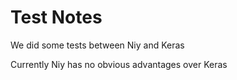 Test Notes
====
We did some tests between Niy and Keras

Currently Niy has no obvious advantages over Keras

